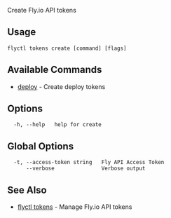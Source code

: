 Create Fly.io API tokens

## Usage
~~~
flyctl tokens create [command] [flags]
~~~

## Available Commands
* [deploy](/docs/flyctl/tokens-create-deploy/)	 - Create deploy tokens

## Options

~~~
  -h, --help   help for create
~~~

## Global Options

~~~
  -t, --access-token string   Fly API Access Token
      --verbose               Verbose output
~~~

## See Also

* [flyctl tokens](/docs/flyctl/tokens/)	 - Manage Fly.io API tokens

